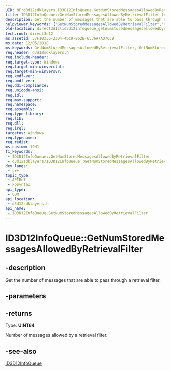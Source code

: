 ```yaml
---
UID: NF:d3d12sdklayers.ID3D12InfoQueue.GetNumStoredMessagesAllowedByRetrievalFilter
title: ID3D12InfoQueue::GetNumStoredMessagesAllowedByRetrievalFilter (d3d12sdklayers.h)
description: Get the number of messages that are able to pass through a retrieval filter.
helpviewer_keywords: ["GetNumStoredMessagesAllowedByRetrievalFilter","GetNumStoredMessagesAllowedByRetrievalFilter method","GetNumStoredMessagesAllowedByRetrievalFilter method","ID3D12InfoQueue interface","ID3D12InfoQueue interface","GetNumStoredMessagesAllowedByRetrievalFilter method","ID3D12InfoQueue.GetNumStoredMessagesAllowedByRetrievalFilter","ID3D12InfoQueue::GetNumStoredMessagesAllowedByRetrievalFilter","d3d12sdklayers/ID3D12InfoQueue::GetNumStoredMessagesAllowedByRetrievalFilter","direct3d12.id3d12infoqueue_getnumstoredmessagesallowedbyretrievalfilter"]
old-location: direct3d12\id3d12infoqueue_getnumstoredmessagesallowedbyretrievalfilter.htm
tech.root: direct3d12
ms.assetid: 57F10336-2304-4DC9-B62B-6536A7AD76CB
ms.date: 12/05/2018
ms.keywords: GetNumStoredMessagesAllowedByRetrievalFilter, GetNumStoredMessagesAllowedByRetrievalFilter method, GetNumStoredMessagesAllowedByRetrievalFilter method,ID3D12InfoQueue interface, ID3D12InfoQueue interface,GetNumStoredMessagesAllowedByRetrievalFilter method, ID3D12InfoQueue.GetNumStoredMessagesAllowedByRetrievalFilter, ID3D12InfoQueue::GetNumStoredMessagesAllowedByRetrievalFilter, d3d12sdklayers/ID3D12InfoQueue::GetNumStoredMessagesAllowedByRetrievalFilter, direct3d12.id3d12infoqueue_getnumstoredmessagesallowedbyretrievalfilter
req.header: d3d12sdklayers.h
req.include-header: 
req.target-type: Windows
req.target-min-winverclnt: 
req.target-min-winversvr: 
req.kmdf-ver: 
req.umdf-ver: 
req.ddi-compliance: 
req.unicode-ansi: 
req.idl: 
req.max-support: 
req.namespace: 
req.assembly: 
req.type-library: 
req.lib: 
req.dll: 
req.irql: 
targetos: Windows
req.typenames: 
req.redist: 
ms.custom: 19H1
f1_keywords:
 - ID3D12InfoQueue::GetNumStoredMessagesAllowedByRetrievalFilter
 - d3d12sdklayers/ID3D12InfoQueue::GetNumStoredMessagesAllowedByRetrievalFilter
dev_langs:
 - c++
topic_type:
 - APIRef
 - kbSyntax
api_type:
 - COM
api_location:
 - d3d12sdklayers.h
api_name:
 - ID3D12InfoQueue.GetNumStoredMessagesAllowedByRetrievalFilter
---
```


# ID3D12InfoQueue::GetNumStoredMessagesAllowedByRetrievalFilter


## -description

Get the number of messages that are able to pass through a retrieval filter.

## -parameters

## -returns

Type: <b>UINT64</b>

Number of messages allowed by a retrieval filter.

## -see-also

<a href="https://docs.microsoft.com/windows/desktop/api/d3d12sdklayers/nn-d3d12sdklayers-id3d12infoqueue">ID3D12InfoQueue</a>

